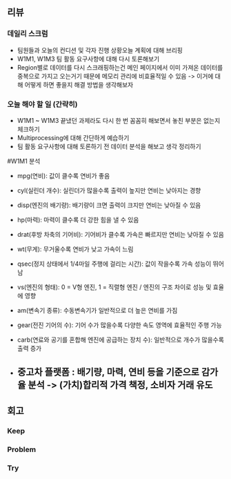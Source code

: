 ## 리뷰

### 데일리 스크럼
- 팀원들과 오늘의 컨디션 및 각자 진행 상황오늘 계획에 대해 브리핑
- W1M1, W1M3 팀 활동 요구사항에 대해 다시 토론해보기
- Region별로 데이터를 다시 스크래핑하는건 메인 페이지에서 이미 가져온 데이터를 중복으로 가지고 오는거기 때문에 메모리 관리에 비효율적일 수 있음 -> 이거에 대해 어떻게 하면 좋을지 해결 방법을 생각해보자

### 오늘 해야 할 일 (간략히)
- W1M1 ~ W1M3 끝냈던 과제라도 다시 한 번 꼼꼼히 해보면서 놓친 부분은 없는지 체크하기
- Multiprocessing에 대해 간단하게 예습하기
- 팀 활동 요구사항에 대해 토론하기 전 데이터 분석을 해보고 생각 정리하기

#W1M1 분석
- mpg(연비): 값이 클수록 연비가 좋음
- cyl(실린더 개수): 실린더가 많을수록 출력이 높지만 연비는 낮아지는 경향
- disp(엔진의 배기량): 배기량이 크면 출력이 크지만 연비는 낮아질 수 있음
- hp(마력): 마력이 클수록 더 강한 힘을 낼 수 있음
- drat(후방 차축의 기어비): 기어비가 클수록 가속은 빠르지만 연비는 낮아질 수 있음
- wt(무게): 무거울수록 연비가 낮고 가속이 느림
- qsec(정지 상태에서 1/4마일 주행에 걸리는 시간): 값이 작을수록 가속 성능이 뛰어남
- vs(엔진의 형태): 0 = V형 엔진, 1 = 직렬형 엔진 / 엔진의 구조 차이로 성능 및 효율에 영향
- am(변속기 종류): 수동변속기가 일반적으로 더 높은 연비를 가짐
- gear(전진 기어의 수): 기어 수가 많을수록 다양한 속도 영역에 효율적인 주행 가능
- carb(연료와 공기를 혼합해 엔진에 공급하는 장치 수): 일반적으로 개수가 많을수록 출력 증가

- 중고차 플랫폼 : 배기량, 마력, 연비 등을 기준으로 감가율 분석 -> (가치)합리적 가격 책정, 소비자 거래 유도
  - 

## 회고

### Keep
 
### Problem
 
### Try

